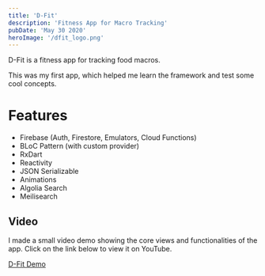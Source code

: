 ```yaml
---
title: 'D-Fit'
description: 'Fitness App for Macro Tracking'
pubDate: 'May 30 2020'
heroImage: '/dfit_logo.png'
---
```


D-Fit is a fitness app for tracking food macros.

This was my first app, which helped me learn the framework and test some cool concepts.

# Features

- Firebase (Auth, Firestore, Emulators, Cloud Functions)
- BLoC Pattern (with custom provider)
- RxDart
- Reactivity
- JSON Serializable
- Animations
- Algolia Search
- Meilisearch

## Video

I made a small video demo showing the core views and functionalities of the app. Click on the link below to view it on YouTube.

[D-Fit Demo](https://youtu.be/NDQJJyWmFcs)